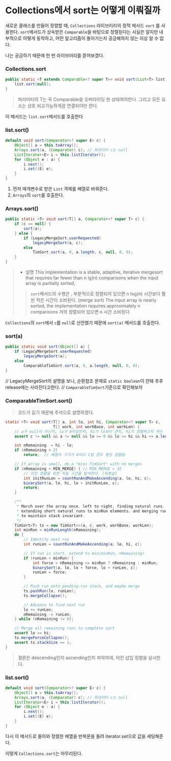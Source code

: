 # Collections에서 sort는 어떻게 이뤄질까
새로운 클래스를 만들어 정렬할 때, ```Collections``` 라이브러리의 정적 메서드 ```sort```
를 사용한다. ```sort```메서드가 상속받은 ```Comparable```을 바탕으로 정렬된다는 사실은 알지만
내부적으로 어떻게 동작하고, 어떤 알고리즘이 돌아가는지 궁금해하지 않는 이상 알 수 없다.

나는 궁금하기 때문에 한 번 라이브러리를 뜯어보겠다.

### Collections.sort
```java
public static <T extends Comparable<? super T>> void sort(List<T> list) {
    list.sort(null);
}
```
> 파라미터의 T는 꼭 Comparable을 오버라이딩 한 상태여야한다.
> 그리고 모든 요소는 상호 비교가능하게끔 연결되야만 한다.

이 메서드는 ```list.sort```메서드를 호출한다

### list.sort()
```java
default void sort(Comparator<? super E> c) {
    Object[] a = this.toArray();
    Arrays.sort(a, (Comparator) c); // 파라미터 c는 null
    ListIterator<E> i = this.listIterator();
    for (Object e : a) {
        i.next();
        i.set((E) e);
    }
}
```
1. 먼저 매개변수로 받은 ```List``` 객체를 배열로 바꿔준다.
2. ```Arrays```의 ```sort```를 호출한다. 

### Arrays.sort()
```java
public static <T> void sort(T[] a, Comparator<? super T> c) {
    if (c == null) {
        sort(a);
    } else {
        if (LegacyMergeSort.userRequested)
            legacyMergeSort(a, c);
        else
            TimSort.sort(a, 0, a.length, c, null, 0, 0);
    }
}
```
>* 설명
> This implementation is a stable, adaptive, iterative mergesort that requires far fewer than n lg(n) comparisons when the input array is partially sorted,
> > ```sort```메서드의 수행은 , 부분적으로 정렬되어 있으면 n log(n) 시간보다 훨씬 적은 시간이 소비된다. (merge sort)
> The input array is nearly sorted, the implementation requires approximately n comparisons
> > 거의 정렬되어 있으면 n 시간 소비된다.

```Collections```의 ```sort```에서 ```c```를 ```null```로 선언했기 때문에 ```sort(a)``` 메서드를 호출한다.

### sort(a)
```java
public static void sort(Object[] a) {
    if (LegacyMergeSort.userRequested)
        legacyMergeSort(a);
    else
        ComparableTimSort.sort(a, 0, a.length, null, 0, 0);
}
```
// LegacyMergeSort의 설명을 보니, 순환참조 문제로 ```static boolean```이 안돼 추후 release에는 사라진다고한다.
// ```ComparableTimSort```기준으로 확인해보자

### ComparableTimSort.sort()
> 코드가 길기 때문에 주석으로 설명하겠다.
```java
static <T> void sort(T[] a, int lo, int hi, Comparator<? super T> c,
                     T[] work, int workBase, int workLen) {
    // a가 null이 아닌지, lo가 0이상인지, hi가 lo보다 큰지, hi가 정렬하고자 하는 배열의 길이보다 작거나 같은지
    assert c != null && a != null && lo >= 0 && lo <= hi && hi <= a.length;

    int nRemaining  = hi - lo;
    if (nRemaining < 2)
        return;  // 배열의 크기가 0이나 1일 경우 항상 정렬됨

    // If array is small, do a "mini-TimSort" with no merges
    if (nRemaining < MIN_MERGE) { // MIN_MERGE = 32
        // 이진 정렬을 위한 작동 구간을 탐색한다. (피봇값) 
        int initRunLen = countRunAndMakeAscending(a, lo, hi, c);
        binarySort(a, lo, hi, lo + initRunLen, c);
        return;
    }

    /**
     * March over the array once, left to right, finding natural runs,
     * extending short natural runs to minRun elements, and merging runs
     * to maintain stack invariant.
     */
    TimSort<T> ts = new TimSort<>(a, c, work, workBase, workLen);
    int minRun = minRunLength(nRemaining);
    do {
        // Identify next run
        int runLen = countRunAndMakeAscending(a, lo, hi, c);

        // If run is short, extend to min(minRun, nRemaining)
        if (runLen < minRun) {
            int force = nRemaining <= minRun ? nRemaining : minRun;
            binarySort(a, lo, lo + force, lo + runLen, c);
            runLen = force;
        }

        // Push run onto pending-run stack, and maybe merge
        ts.pushRun(lo, runLen);
        ts.mergeCollapse();

        // Advance to find next run
        lo += runLen;
        nRemaining -= runLen;
    } while (nRemaining != 0);

    // Merge all remaining runs to complete sort
    assert lo == hi;
    ts.mergeForceCollapse();
    assert ts.stackSize == 1;
}
```
> 결론은 descending인지 ascending인지 파악하여, 이진 삽입 정렬을 실시한다.

### list.sort()
```java
default void sort(Comparator<? super E> c) {
    Object[] a = this.toArray();
    Arrays.sort(a, (Comparator) c); // 파라미터 c는 null
    ListIterator<E> i = this.listIterator();
    for (Object e : a) {
        i.next();
        i.set((E) e);
    }
}
```
다시 이 메서드로 돌아와 정렬한 배열을 반복문을 돌려 iterator.set으로 값을 세팅해준다. 

이렇게 ```Collections.sort```는 마무리된다.
